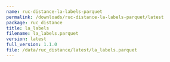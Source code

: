 ```yaml
---
name: ruc-distance-la-labels-parquet
permalink: /downloads/ruc-distance-la-labels-parquet/latest
package: ruc_distance
title: la_labels
filename: la_labels.parquet
version: latest
full_version: 1.1.0
file: /data/ruc_distance/latest/la_labels.parquet
---
```

